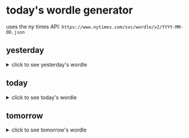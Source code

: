 # today's wordle generator

uses the ny times API: `https://www.nytimes.com/svc/wordle/v2/YYYY-MM-DD.json`

## yesterday

<details>
    <summary>click to see yesterday's wordle</summary>

    ridge

</details>

## today

<details>
    <summary>click to see today's wordle</summary>

    price

</details>

## tomorrow

<details>
    <summary>click to see tomorrow's wordle</summary>

    match

</details>
